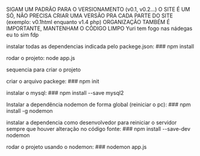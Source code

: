 SIGAM UM PADRÃO PARA O VERSIONAMENTO (v0.1, v0.2...)
O SITE É UM SÓ, NÃO PRECISA CRIAR UMA VERSÃO PRA CADA PARTE DO SITE (exemplo: v0.1html enquanto v1.4 php)
ORGANIZAÇÃO TAMBÉM É IMPORTANTE, MANTENHAM O CÓDIGO LIMPO
Yuri tem fogo nas nádegas
eu to sim fdp

instalar todas as dependencias indicada pelo packege.json: ### npm install

rodar o projeto: node app.js

sequencia para criar o projeto

criar o arquivo packege: ### npm init

instalar o mysql: ### npm install --save mysql2

Instalar a dependência nodemon de forma global (reiniciar o pc): ### npm install -g nodemon

instalar a dependencia como desenvolvedor para reiniciar o servidor sempre que houver alteração no código fonte: ### npm install --save-dev nodemon

rodar o projeto usando o nodemon: ### nodemon app.js
